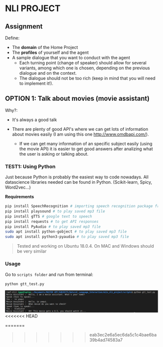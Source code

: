 # NLI PROJECT



## Assignment

Define:

- The **domain** of the Home Project
- The **profiles** of yourself and the agent
- A sample dialogue that you want to conduct with the agent
  - Each turning point (change of speaker) should allow for several variants, among which one is chosen, depending on the previous dialogue and on the context.
  - The dialogue should not be too rich (keep in mind that you will need to implement it!).



## OPTION 1: Talk about movies (movie assistant)

Why?:

- It's always a good talk

- There are plenty of good API's where we can get lots of information about movies easily (I am using this one http://www.omdbapi.com/). 

  - If we can get many information of an specific subject easily (using the movie API) it is easier to get good answers after analizing what the user is asking or talking about.

    

### TEST1: Using Python

Just because Python is probably the easiest way to code nowadays. All datascience libraries needed can be found in Python. (Scikit-learn, Spicy, Word2vec...)

**Requirements**

```bash
pip install SpeechRecognition # importing speech recognition package from google api 
pip install playsound # to play saved mp3 file
pip install gTTS # google text to speech 
pip install requests # to get API responses
pip install PyAudio # to play saved mp3 file
sudo apt install python-gobject # to play saved mp3 file
sudo apt install python3-pyaudio # to play saved mp3 file
```



> Tested and working on Ubuntu 18.0.4. On MAC and Windows should be very similar



### Usage

Go to `scripts folder` and run from terminal:

```bash
python gtt_test.py
```



![](img/test1.png)
<<<<<<< HEAD

=======
>>>>>>> eab3ec2e6a5ec6da5c1c4bae6ba39b4ad74583a7
